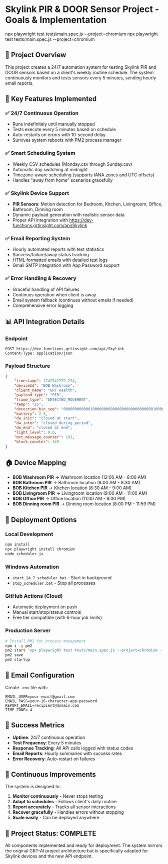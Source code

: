# Skylink PIR & DOOR Sensor Project - Goals & Implementation


npx playwright test tests\main.spec.js --project=chromium
npx playwright test tests/main.spec.js --project=chromium
## 🎯 Project Overview
This project creates a 24/7 automation system for testing Skylink PIR and DOOR sensors based on a client's weekly routine schedule. The system continuously monitors and tests sensors every 5 minutes, sending hourly email reports.

## 🚀 Key Features Implemented

### ✅ 24/7 Continuous Operation
- Runs indefinitely until manually stopped
- Tests execute every 5 minutes based on schedule
- Auto-restarts on errors with 10-second delay
- Survives system reboots with PM2 process manager

### ✅ Smart Scheduling System
- Weekly CSV schedules (Monday.csv through Sunday.csv)
- Automatic day switching at midnight
- Timezone-aware scheduling (supports IANA zones and UTC offsets)
- Handles "away from home" scenarios gracefully

### ✅ Skylink Device Support
- **PIR Sensors**: Motion detection for Bedroom, Kitchen, Livingroom, Office, Bathroom, Dinning room
- Dynamic payload generation with realistic sensor data
- Proper API integration with https://dev-functions.grtinsight.com/api/Skylink

### ✅ Email Reporting System
- Hourly automated reports with test statistics
- Success/failure/away status tracking
- HTML formatted emails with detailed test logs
- Gmail SMTP integration with App Password support

### ✅ Error Handling & Recovery
- Graceful handling of API failures
- Continues operation when client is away
- Email system fallback (continues without emails if needed)
- Comprehensive error logging

## 📊 API Integration Details

### Endpoint
```
POST https://dev-functions.grtinsight.com/api/Skylink
Content-Type: application/json
```

### Payload Structure
```json
{
    "timestamp": 1742542779.274,
    "deviceId": "BOB Washroom",
    "client_name": "GRT Health",
    "payload_type": "PIR",
    "frame_type": "DETECTED_MOVEMENT",
    "temp": "25",
    "detection_bin_seq": "000000000000100000000000000000000000000010000000000000",
    "battery": 2.5,
    "dw_init": "closed at start",
    "dw_inter": "closed during period",
    "dw_end": "closed at end",
    "light_level": 0.0,
    "mvt_message_counter": 191,
    "block_counter": 149
}
```

## 🏠 Device Mapping
- **BOB Washroom PIR** → Washroom location (12:00 AM - 8:00 AM)
- **BOB Bathroom PIR** → Bathroom location (8:00 AM - 8:30 AM)
- **BOB Kitchen PIR** → Kitchen location (8:30 AM - 9:00 AM)
- **BOB Livingroom PIR** → Livingroom location (9:00 AM - 11:00 AM)
- **BOB Office PIR** → Office location (11:00 AM - 8:00 PM)
- **BOB Dinning room PIR** → Dinning room location (8:00 PM - 11:59 PM)

## 🔧 Deployment Options

### Local Development
```bash
npm install
npx playwright install chromium
node scheduler.js
```

### Windows Automation
- `start_24_7_scheduler.bat` - Start in background
- `stop_scheduler.bat` - Stop all processes

### GitHub Actions (Cloud)
- Automatic deployment on push
- Manual start/stop/status controls
- Free tier compatible (with 6-hour job limits)

### Production Server
```bash
# Install PM2 for process management
npm i -g pm2
pm2 start 'npx playwright test tests/main.spec.js --project=chromium --workers=1' --name skylink24x7
pm2 save
pm2 startup
```

## 📧 Email Configuration
Create `.env` file with:
```env
EMAIL_USER=your-email@gmail.com
EMAIL_PASS=your-16-character-app-password
REPORT_EMAIL=recipient@domain.com
TIME_ZONE=-4
```

## 🎯 Success Metrics
- **Uptime**: 24/7 continuous operation
- **Test Frequency**: Every 5 minutes
- **Response Tracking**: All API calls logged with status codes
- **Email Reports**: Hourly summaries with success rates
- **Error Recovery**: Auto-restart on failures

## 🔄 Continuous Improvements
The system is designed to:
1. **Monitor continuously** - Never stops testing
2. **Adapt to schedules** - Follows client's daily routine
3. **Report accurately** - Tracks all sensor interactions
4. **Recover gracefully** - Handles errors without stopping
5. **Scale easily** - Can be deployed anywhere

## 🎉 Project Status: COMPLETE
All components implemented and ready for deployment. The system mirrors the original GRT-AI project architecture but is specifically adapted for Skylink devices and the new API endpoint.
